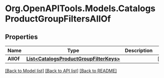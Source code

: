 # Org.OpenAPITools.Models.CatalogsProductGroupFiltersAllOf

## Properties

Name | Type | Description | Notes
------------ | ------------- | ------------- | -------------
**AllOf** | [**List&lt;CatalogsProductGroupFilterKeys&gt;**](CatalogsProductGroupFilterKeys.md) |  | [optional] 

[[Back to Model list]](../README.md#documentation-for-models) [[Back to API list]](../README.md#documentation-for-api-endpoints) [[Back to README]](../README.md)

